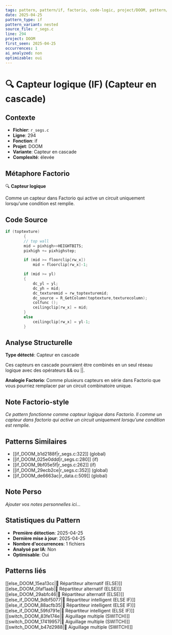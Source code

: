 ```yaml
---
tags: pattern, pattern/if, factorio, code-logic, project/DOOM, pattern/variant/nested
date: 2025-04-25
pattern_type: if
pattern_variant: nested
source_file: r_segs.c
line: 294
project: DOOM
first_seen: 2025-04-25
occurrences: 1
ai_analyzed: non
optimizable: oui
---
```


# 🔍 Capteur logique (IF) (Capteur en cascade)

## Contexte
- **Fichier**: `r_segs.c`
- **Ligne**: 294
- **Fonction**: if
- **Projet**: DOOM
- **Variante**: Capteur en cascade
- **Complexité**: élevée

## Métaphore Factorio
🔍 **Capteur logique**

Comme un capteur dans Factorio qui active un circuit uniquement lorsqu'une condition est remplie.

## Code Source
```c
if (toptexture)
	    {
		// top wall
		mid = pixhigh>>HEIGHTBITS;
		pixhigh += pixhighstep;

		if (mid >= floorclip[rw_x])
		    mid = floorclip[rw_x]-1;

		if (mid >= yl)
		{
		    dc_yl = yl;
		    dc_yh = mid;
		    dc_texturemid = rw_toptexturemid;
		    dc_source = R_GetColumn(toptexture,texturecolumn);
		    colfunc ();
		    ceilingclip[rw_x] = mid;
		}
		else
		    ceilingclip[rw_x] = yl-1;
	    }
```

## Analyse Structurelle
**Type détecté**: Capteur en cascade

Ces capteurs en cascade pourraient être combinés en un seul réseau logique avec des opérateurs && ou ||.

**Analogie Factorio**:
Comme plusieurs capteurs en série dans Factorio que vous pourriez remplacer par un circuit combinatoire unique.

## Note Factorio-style
*Ce pattern fonctionne comme capteur logique dans Factorio. Il comme un capteur dans factorio qui active un circuit uniquement lorsqu'une condition est remplie.*

## Patterns Similaires
- [[if_DOOM_b1d2188f|r_segs.c:322]] (global)
- [[if_DOOM_025e0ddd|r_segs.c:280]] (if)
- [[if_DOOM_9bf05e5f|r_segs.c:262]] (if)
- [[if_DOOM_29ecb2ce|r_segs.c:352]] (global)
- [[if_DOOM_de6663ac|r_data.c:509]] (global)

## Note Perso
*Ajouter vos notes personnelles ici...*

## Statistiques du Pattern
- **Première détection**: 2025-04-25
- **Dernière mise à jour**: 2025-04-25
- **Nombre d'occurrences**: 1 fichiers
- **Analysé par IA**: Non
- **Optimisable**: Oui

## Patterns liés
[[else_DOOM_15ea13cc|🔀 Répartiteur alternatif (ELSE)]]
[[else_DOOM_0faf1aab|🔀 Répartiteur alternatif (ELSE)]]
[[else_DOOM_29abfc46|🔀 Répartiteur alternatif (ELSE)]]
[[else_if_DOOM_9dbf5077|🔄 Répartiteur intelligent (ELSE IF)]]
[[else_if_DOOM_88acfb35|🔄 Répartiteur intelligent (ELSE IF)]]
[[else_if_DOOM_59fd791e|🔄 Répartiteur intelligent (ELSE IF)]]
[[switch_DOOM_83fe174e|🔀 Aiguillage multiple (SWITCH)]]
[[switch_DOOM_17419957|🔀 Aiguillage multiple (SWITCH)]]
[[switch_DOOM_b47d2988|🔀 Aiguillage multiple (SWITCH)]]

